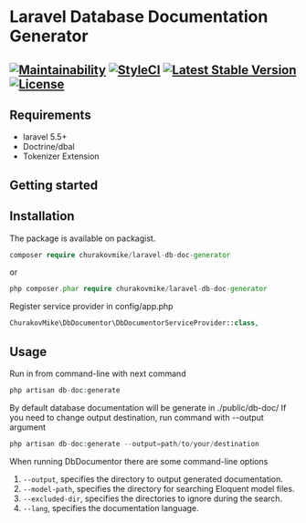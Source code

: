 Laravel Database Documentation Generator
========================================
[![Maintainability](https://api.codeclimate.com/v1/badges/a99a88d28ad37a79dbf6/maintainability)](https://codeclimate.com/github/Churakovmike/laravel-db-doc-generator)
[![StyleCI](https://github.styleci.io/repos/259718572/shield?branch=master)](https://github.styleci.io/repos/259718572)
[![Latest Stable Version](https://poser.pugx.org/churakovmike/laravel-db-doc-generator/v)](//packagist.org/packages/churakovmike/laravel-db-doc-generator)
[![License](https://poser.pugx.org/churakovmike/laravel-db-doc-generator/license)](//packagist.org/packages/churakovmike/laravel-db-doc-generator)
----------------------------------------------------------------------------------------------------------------------
Requirements
------------
+ laravel 5.5+
+ Doctrine/dbal
+ Tokenizer Extension

Getting started
---------------

Installation
------------

The package is available on packagist.
```php
composer require churakovmike/laravel-db-doc-generator
```
or
```php
php composer.phar require churakovmike/laravel-db-doc-generator
```
Register service provider in config/app.php
```php
ChurakovMike\DbDocumentor\DbDocumentorServiceProvider::class,       
```

Usage
-----
Run in from command-line with next command
```php
php artisan db-doc:generate
```
By default database documentation will be generate in ./public/db-doc/
If you need to change output destination, run command with --output argument
```php
php artisan db-doc:generate --output=path/to/your/destination
```
When running DbDocumentor there are some command-line options 
1. `--output`, specifies the directory to output generated documentation.
1. `--model-path`, specifies the directory for searching Eloquent model files.
1. `--excluded-dir`, specifies the directories to ignore during the search.
1. `--lang`, specifies the documentation language.
